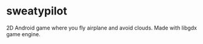 # sweatypilot
2D Android game where you fly airplane and avoid clouds. Made with libgdx game engine.
